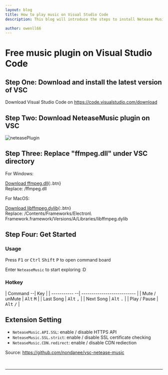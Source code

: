 ```yaml
---
layout: blog
title: How to play music on Visual Studio Code
description: This blog will introduce the steps to install Netease Music plugin to VSC

author: owenll66
---
```


# Free music plugin on Visual Studio Code

## Step One: Download and install the latest version of VSC

Download Visual Studio Code on https://code.visualstudio.com/download

## Step Two: Download NeteaseMusic plugin on VSC

![neteasePlugin](https://www.owenll66.com/blog-res/blog-neteaseMusicOnVSC/neteasePlugin.jpg)

## Step Three: Replace "ffmpeg.dll" under VSC directory

For Windows:  

[Download ffmpeg.dll](https://www.owenll66.com/blog-res/blog-neteaseMusicOnVSC/ffmpeg.dll){:.btn}  
Replace: /ffmpeg.dll

For MacOS:  

[Download libffmpeg.dylib](https://www.owenll66.com/blog-res/blog-neteaseMusicOnVSC/libffmpeg.dylib){:.btn}  
Replace: /Contents/Frameworks/Electron\ Framework.framework/Versions/A/Libraries/libffmpeg.dylib

## Step Four: Get Started

### Usage

Press <kbd>F1</kbd> or <kbd>Ctrl</kbd> <kbd>Shift</kbd> <kbd>P</kbd> to open command board

Enter `NeteaseMusic` to start exploring :D

### Hotkey

| Command     --| Key                         |
| ----------- --| --------------------------- |
| Mute / unMute | <kbd>Alt</kbd> <kbd>M</kbd> |
| Last Song     | <kbd>Alt</kbd> <kbd>,</kbd> |
| Next Song     | <kbd>Alt</kbd> <kbd>.</kbd> |
| Play / Pause  | <kbd>Alt</kbd> <kbd>/</kbd> |

## Extension Setting

* `NeteaseMusic.API.SSL`: enable / disable HTTPS API
* `NeteaseMusic.SSL.strict`: enable / disable SSL certificate checking
* `NeteaseMusic.CDN.redirect`: enable / disable CDN rediection

Source: https://github.com/nondanee/vsc-netease-music  

<br> 

***
